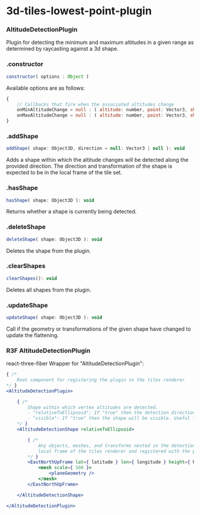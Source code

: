 # 3d-tiles-lowest-point-plugin

### AltitudeDetectionPlugin

Plugin for detecting the minimum and maximum altitudes in a given range as determined by raycasting against a 3d shape.

### .constructor

```js
constructor( options : Object )
```

Available options are as follows:

```js
{
	// Callbacks that fire when the associated altitudes change
	onMinAltitudeChange = null : ( altitude: number, point: Vector3, shape: Object3D ) => void,
	onMaxAltitudeChange = null : ( altitude: number, point: Vector3, shape: Object3D ) => void,
}
```

### .addShape

```js
addShape( shape: Object3D, direction = null: Vector3 | null ): void
```

Adds a shape within which the altitude changes will be detected along the provided direction. The direction and transformation of the shape is expected to be in the local frame of the tile set.

### .hasShape

```js
hasShape( shape: Object3D ): void
```

Returns whether a shape is currently being detected.

### .deleteShape

```js
deleteShape( shape: Object3D ): void
```

Deletes the shape from the plugin.

### .clearShapes

```js
clearShapes(): void
```

Deletes all shapes from the plugin.

### .updateShape

```js
updateShape( shape: Object3D ): void
```

Call if the geometry or transformations of the given shape have changed to update the flattening.

### R3F AltitudeDetectionPlugin

react-three-fiber Wrapper for "AltitudeDetectionPlugin":

```jsx
{ /*
	Root component for registering the plugin to the tiles renderer
*/ }
<AltitudeDetectionPlugin>

	{ /*
		Shape within which vertex altitudes are detected.
		- "relativeToEllipsoid": If "true" then the detection direction is automatically derived from the shape.
		- "visible": If "true" then the shape will be visible. Useful for debugging
	*/ }
	<AltitudeDetectionShape relativeToEllipsoid>

		{ /*
			Any objects, meshes, and transforms nested in the detection shapes are implicitly transformed into the
			local frame of the tiles renderer and registered with the plugin.
		*/ }
		<EastNorthUpFrame lat={ latitude } lon={ longitude } height={ height }>
			<mesh scale={ 500 }>
				<planeGeometry />
			</mesh>
		</EastNorthUpFrame>

	</AltitudeDetectionShape>

</AltitudeDetectionPlugin>
```

